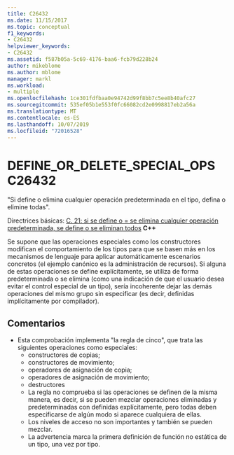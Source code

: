 ```yaml
---
title: C26432
ms.date: 11/15/2017
ms.topic: conceptual
f1_keywords:
- C26432
helpviewer_keywords:
- C26432
ms.assetid: f587b05a-5c69-4176-baa6-fcb79d228b24
author: mikeblome
ms.author: mblome
manager: markl
ms.workload:
- multiple
ms.openlocfilehash: 1ce301fdfbaa0e94742d99f8bb7c5ee8b40afc27
ms.sourcegitcommit: 535ef05b1e553f0fc66082cd2e0998817eb2a56a
ms.translationtype: MT
ms.contentlocale: es-ES
ms.lasthandoff: 10/07/2019
ms.locfileid: "72016528"
---
```

# <a name="c26432-define_or_delete_special_ops"></a>DEFINE_OR_DELETE_SPECIAL_OPS C26432
"Si define o elimina cualquier operación predeterminada en el tipo, defina o elimine todas".

Directrices básicas: [C. 21: si se define o = se elimina cualquier operación predeterminada, se define o se eliminan todos](https://isocpp.github.io/CppCoreGuidelines/CppCoreGuidelines#c21-if-you-define-or-delete-any-default-operation-define-or-delete-them-all) **C++**

Se supone que las operaciones especiales como los constructores modifican el comportamiento de los tipos para que se basen más en los mecanismos de lenguaje para aplicar automáticamente escenarios concretos (el ejemplo canónico es la administración de recursos). Si alguna de estas operaciones se define explícitamente, se utiliza de forma predeterminada o se elimina (como una indicación de que el usuario desea evitar el control especial de un tipo), sería incoherente dejar las demás operaciones del mismo grupo sin especificar (es decir, definidas implícitamente por compilador).

## <a name="remarks"></a>Comentarios
- Esta comprobación implementa "la regla de cinco", que trata las siguientes operaciones como especiales:
  - constructores de copias;
  - constructores de movimiento;
  - operadores de asignación de copia;
  - operadores de asignación de movimiento;
  - destructores
  - La regla no comprueba si las operaciones se definen de la misma manera, es decir, si se pueden mezclar operaciones eliminadas y predeterminadas con definidas explícitamente, pero todas deben especificarse de algún modo si aparece cualquiera de ellas.
  - Los niveles de acceso no son importantes y también se pueden mezclar.
  - La advertencia marca la primera definición de función no estática de un tipo, una vez por tipo.
